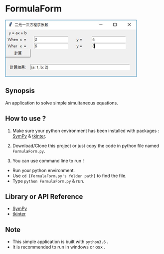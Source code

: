 # FormulaForm

![image](https://github.com/rf777rf777/FormulaForm/blob/master/FormulaForm_picture.jpg)

## Synopsis

An application to solve simple simultaneous equations. 

## How to use ?

1. Make sure your python environment has been installed with packages : [SymPy](http://www.sympy.org/en/index.html) & [tkinter](https://docs.python.org/2/library/tkinter.html).

2. Download/Clone this project or just copy the code in python file named `FormulaForm.py`.

3. You can use command line to run ! 
  + Run your python environment.
  + Use `cd [FormulaForm.py's folder path]` to find the file.
  + Type `python FormulaForm.py` & run.

## Library or API Reference

* [SymPy](http://www.sympy.org/en/index.html)
* [tkinter](https://docs.python.org/2/library/tkinter.html)

## Note
+ This simple application is built with `python3.6` .
+ It is recommended to run in windows or osx .
